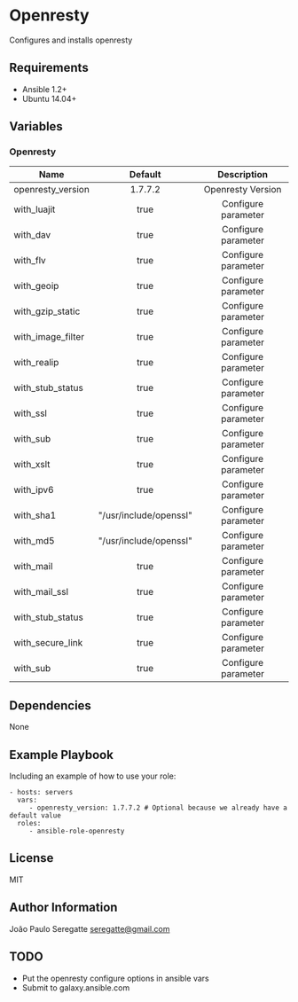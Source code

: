 # Openresty

Configures and installs openresty

## Requirements

- Ansible 1.2+
- Ubuntu 14.04+


## Variables

### Openresty

| Name 						| Default 								| Description 							|
| ------------------------- |:-------------------------------------:|:-------------------------------------:|
| openresty_version			| 1.7.7.2 								| Openresty Version 					|
| with_luajit				| true									| Configure parameter					|
| with_dav					| true									| Configure parameter					|
| with_flv					| true									| Configure parameter					|
| with_geoip				| true									| Configure parameter					|
| with_gzip_static			| true									| Configure parameter					|
| with_image_filter			| true									| Configure parameter					|
| with_realip				| true									| Configure parameter					|
| with_stub_status			| true									| Configure parameter					|
| with_ssl 					| true									| Configure parameter					|
| with_sub 					| true									| Configure parameter					|
| with_xslt					| true									| Configure parameter					|
| with_ipv6					| true									| Configure parameter					|
| with_sha1					| "/usr/include/openssl"				| Configure parameter					|
| with_md5					| "/usr/include/openssl"				| Configure parameter					|
| with_mail 				| true									| Configure parameter					|
| with_mail_ssl				| true									| Configure parameter					|
| with_stub_status			| true									| Configure parameter					|
| with_secure_link			| true									| Configure parameter					|
| with_sub 					| true									| Configure parameter					|

Dependencies
------------

None


Example Playbook
----------------

Including an example of how to use your role:

    - hosts: servers
      vars:
         - openresty_version: 1.7.7.2 # Optional because we already have a default value
      roles:
         - ansible-role-openresty

License
-------

MIT

Author Information
------------------

João Paulo Seregatte <seregatte@gmail.com>

TODO
------------

- Put the openresty configure options in ansible vars
- Submit to galaxy.ansible.com